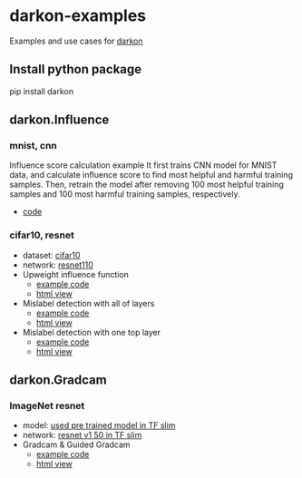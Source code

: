 # darkon-examples
Examples and use cases for [darkon](https://github.com/darkonhub/darkon)

## Install python package
pip install darkon

## darkon.Influence

### mnist, cnn
Influence score calculation example
It first trains CNN model for MNIST data, and calculate influence score to find most helpful and harmful training samples.
Then, retrain the model after removing 100 most helpful training samples and 100 most harmful training samples, respectively.
* [code](https://github.com/darkonhub/darkon-examples/blob/master/mnist)

### cifar10, resnet
* dataset: [cifar10](https://www.cs.toronto.edu/~kriz/cifar.html)
* network: [resnet110](https://github.com/wenxinxu/resnet-in-tensorflow)
* Upweight influence function
  * [example code](https://github.com/darkonhub/darkon-examples/blob/master/cifar10-resnet/influence_cifar10_resnet.ipynb)
  * [html view](http://nbviewer.jupyter.org/github/darkonhub/darkon-examples/blob/master/cifar10-resnet/influence_cifar10_resnet.ipynb)
* Mislabel detection with all of layers
  * [example code](https://github.com/darkonhub/darkon-examples/blob/master/cifar10-resnet/influence_cifar10_resnet_mislabel_all_layers.ipynb)
  * [html view](http://nbviewer.jupyter.org/github/darkonhub/darkon-examples/blob/master/cifar10-resnet/influence_cifar10_resnet_mislabel_all_layers.ipynb)
* Mislabel detection with one top layer
  * [example code](https://github.com/darkonhub/darkon-examples/blob/master/cifar10-resnet/influence_cifar10_resnet_mislabel_one_layer.ipynb)
  * [html view](http://nbviewer.jupyter.org/github/darkonhub/darkon-examples/blob/master/cifar10-resnet/influence_cifar10_resnet_mislabel_one_layer.ipynb)


## darkon.Gradcam

### ImageNet resnet
* model: [used pre trained model in TF slim](http://download.tensorflow.org/models/resnet_v1_50_2016_08_28.tar.gz)
* network: [resnet v1 50 in TF slim](https://github.com/tensorflow/models/blob/master/research/slim/nets/resnet_v1.py)
* Gradcam & Guided Gradcam
  * [example code](https://github.com/darkonhub/darkon-examples/blob/master/gradcam/GradcamDemo.ipynb)
  * [html view](http://nbviewer.jupyter.org/github/darkonhub/darkon-examples/blob/master/gradcam/GradcamDemo.ipynb)
